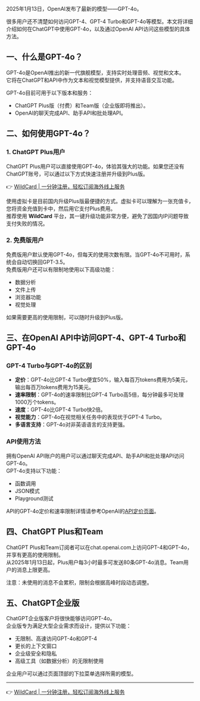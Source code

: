 2025年1月13日，OpenAI发布了最新的模型——GPT-4o。

很多用户还不清楚如何访问GPT-4、GPT-4 Turbo和GPT-4o等模型。本文将详细介绍如何在ChatGPT中使用GPT-4o，以及通过OpenAI API访问这些模型的具体方法。

## 一、什么是GPT-4o？

GPT-4o是OpenAI推出的新一代旗舰模型，支持实时处理音频、视觉和文本。  
它将在ChatGPT和API中作为文本和视觉模型提供，并支持语音交互功能。

GPT-4o目前可用于以下版本和服务：
- ChatGPT Plus版（付费）和Team版（企业版即将推出）。
- OpenAI的聊天完成API、助手API和批处理API。

## 二、如何使用GPT-4o？

### 1. ChatGPT Plus用户
ChatGPT Plus用户可以直接使用GPT-4o，体验其强大的功能。如果您还没有ChatGPT账号，可以通过以下方式快速注册并升级到Plus版。

👉 [WildCard | 一分钟注册，轻松订阅海外线上服务](https://bit.ly/bewildcard)

使用虚拟卡是目前国内升级Plus版最便捷的方式。虚拟卡可以理解为一张充值卡，您将资金充值到卡中，然后用它支付Plus费用。  
推荐使用 **WildCard** 平台，其一键升级功能非常方便，避免了因国内IP问题导致支付失败的情况。

### 2. 免费版用户
免费版用户默认使用GPT-4o，但每天的使用次数有限。当GPT-4o不可用时，系统会自动切换回GPT-3.5。  
免费版用户还可以有限制地使用以下高级功能：
- 数据分析
- 文件上传
- 浏览器功能
- 视觉处理

如果需要更高的使用限制，可以随时升级到Plus版。

## 三、在OpenAI API中访问GPT-4、GPT-4 Turbo和GPT-4o

### GPT-4 Turbo与GPT-4o的区别
- **定价**：GPT-4o比GPT-4 Turbo便宜50%，输入每百万tokens费用为5美元，输出每百万tokens费用为15美元。
- **速率限制**：GPT-4o的速率限制比GPT-4 Turbo高5倍，每分钟最多可处理1000万个tokens。
- **速度**：GPT-4o比GPT-4 Turbo快2倍。
- **视觉能力**：GPT-4o在视觉相关任务中的表现优于GPT-4 Turbo。
- **多语言支持**：GPT-4o对非英语语言的支持更强。

### API使用方法
拥有OpenAI API账户的用户可以通过聊天完成API、助手API和批处理API访问GPT-4o。  
GPT-4o支持以下功能：
- 函数调用
- JSON模式
- Playground测试

API的GPT-4o定价和速率限制详情请参考OpenAI的[API定价页面](https://platform.openai.com/pricing)。

## 四、ChatGPT Plus和Team

ChatGPT Plus和Team订阅者可以在chat.openai.com上访问GPT-4和GPT-4o，并享有更高的使用限制。  
从2025年1月13日起，Plus用户每3小时最多可发送80条GPT-4o消息。Team用户的消息上限更高。

注意：未使用的消息不会累积，限制会根据高峰时段动态调整。

## 五、ChatGPT企业版

ChatGPT企业版客户将很快能够访问GPT-4o。  
企业版专为满足大型企业需求而设计，提供以下功能：
- 无限制、高速访问GPT-4o和GPT-4
- 更长的上下文窗口
- 企业级安全和隐私
- 高级工具（如数据分析）的无限制使用

企业用户可以通过页面顶部的下拉菜单选择所需的模型。

---

👉 [WildCard | 一分钟注册，轻松订阅海外线上服务](https://bit.ly/bewildcard)